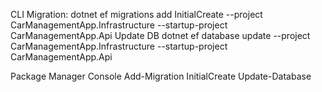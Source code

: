 ﻿CLI
Migration:
dotnet ef migrations add InitialCreate --project CarManagementApp.Infrastructure --startup-project CarManagementApp.Api
Update DB
dotnet ef database update --project CarManagementApp.Infrastructure --startup-project CarManagementApp.Api

Package Manager Console
Add-Migration InitialCreate
Update-Database